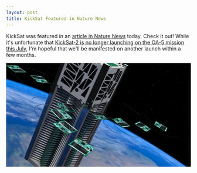```yaml
---
layout: post
title: KickSat Featured in Nature News
---
```


KickSat was featured in an [article in Nature News](http://www.nature.com/news/tiny-chipsat-spacecraft-set-for-first-flight-1.20006) today. Check it out! While it's unfortunate that [KickSat-2 is no longer launching on the OA-5 mission this July](https://www.kickstarter.com/projects/zacinaction/kicksat-your-personal-spacecraft-in-space/posts/1591078), I'm hopeful that we'll be manifested on another launch within a few months.

![KickSat Deployment](/img/kicksat_deploy.jpg)
